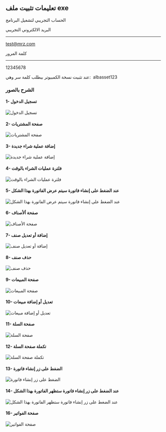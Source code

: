 ## تعليمات تثبيت ملف exe
الحساب التجريبي لتشغيل البرنامج

البريد الالكتروني التجريبي
***
test@mrz.com


كلمة المرور
***
12345678

عند تثبيت نسخة الكمبيوتر بيطلب كلمة سر وهي: 
albasset123


### الشرح بالصور

#### 1- تسجيل الدخول
![تسجيل الدخول](appImages/1_login.png)

#### 2- صفحة المشتريات
![صفحة المشتريات](appImages/2_1_show_purchants.png)

#### 3- إضافة عملية شراء جديدة
![إضافة عملية شراء جديدة](appImages/2_2_add.png)

#### 4- فلترة عمليات الشراء بالوقت
![فلترة عمليات الشراء بالوقت](appImages/2_4_filter_by_date.png)

#### 5- عند الضغط على إنشاء فاتورة سيتم عرض الفاتورة بهذا الشكل
![عند الضغط على إنشاء فاتورة سيتم عرض الفاتورة بهذا الشكل](appImages/2_5_create_invoice.png)

#### 6- صفحة ألأصناف
![صفحة الأصناف](appImages/3_1_categories.png)

#### 7- إضافة أو تعديل صنف
![إضافة أو تعديل صنف](appImages/3_2_edit_cat.png)

#### 8- حذف صنف
![حذف صنف](appImages/3_3_delete_cat.png)

#### 9- صفحة المبيعات
![صفحة المبيعات](appImages/4_1_buys.png)

#### 10- تعديل أو إضافة مبيعات
![تعديل أو إضافة مبيعات](appImages/4_2_add_edit_buys.png)

#### 11- صفحة السلة
![صفحة السلة](appImages/5_1_cart.png)

#### 12- تكملة صفحة السلة
![تكملة صفحة السلة](appImages/5_2_cart.png)

#### 13- الضغط على زر إنشاء فاتورة
![الضغط على زر إنشاء فاتورة](appImages/5_3_complete_cart_info.png)

#### 14- عند الضغط على زر إنشاء فاتورة ستظهر الفاتورة بهذا الشكل
![عند الضغط على زر إنشاء فاتورة ستظهر الفاتورة بهذا الشكل](appImages/5_4_cart_invoice.png)

#### 16- صفحة الفواتير
![صفحة الفواتير](appImages/6_bills.png)